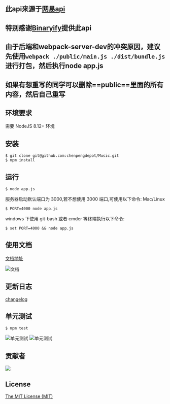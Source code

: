 ## 此api来源于[网易api](https://github.com/Binaryify/NeteaseCloudMusicApi)
## 特别感谢[Binaryify](https://github.com/Binaryify/NeteaseCloudMusicApi)提供此api

## 由于后端和webpack-server-dev的冲突原因，建议先使用```webpack ./public/main.js ./dist/bundle.js```  进行打包，然后执行node app.js
## 如果有想重写的同学可以删除==public==里面的所有内容，然后自己重写
## 环境要求

需要 NodeJS 8.12+ 环境

## 安装

```shell
$ git clone git@github.com:chenpengdepot/Music.git
$ npm install
```

## 运行

```shell
$ node app.js
```

服务器启动默认端口为 3000,若不想使用 3000 端口,可使用以下命令: Mac/Linux

```shell
$ PORT=4000 node app.js
```

windows 下使用 git-bash 或者 cmder 等终端执行以下命令:

```shell
$ set PORT=4000 && node app.js
```

## 使用文档

[文档地址](https://binaryify.github.io/NeteaseCloudMusicApi)

![文档](https://raw.githubusercontent.com/Binaryify/NeteaseCloudMusicApi/master/static/docs.png)

## 更新日志

[changelog](https://github.com/Binaryify/NeteaseCloudMusicApi/blob/master/CHANGELOG.MD)

## 单元测试

```shell
$ npm test
```

![单元测试](https://raw.githubusercontent.com/Binaryify/NeteaseCloudMusicApi/master/static/screenshot1.png)
![单元测试](https://raw.githubusercontent.com/Binaryify/NeteaseCloudMusicApi/master/static/screenshot2.png)

## 贡献者
![](https://opencollective.com/NeteaseCloudMusicApi/contributors.svg?width=890)


## License

[The MIT License (MIT)](https://github.com/Binaryify/NeteaseCloudMusicApi/blob/master/LICENSE)
